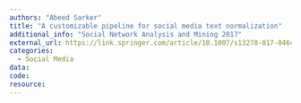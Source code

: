```yaml
---
authors: "Abeed Sarker"
title: "A customizable pipeline for social media text normalization"
additional_info: "Social Network Analysis and Mining 2017"
external_url: https://link.springer.com/article/10.1007/s13278-017-0464-z
categories:
  - Social Media    
data: 
code:
resource:
---
```

